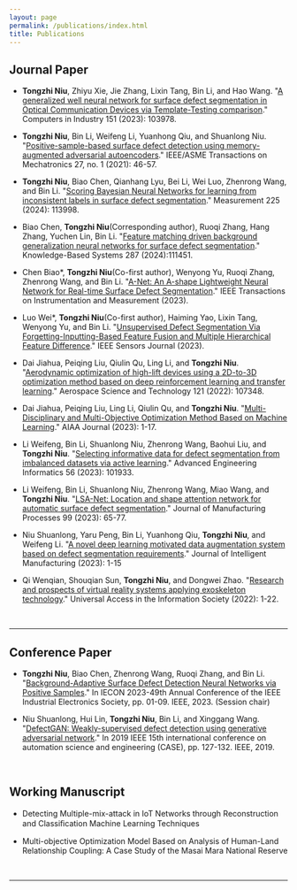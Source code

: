 ```yaml
---
layout: page
permalink: /publications/index.html
title: Publications
---
```


## Journal Paper

- **Tongzhi Niu**, Zhiyu Xie, Jie Zhang, Lixin Tang, Bin Li, and Hao Wang. "[A generalized well neural network for surface defect segmentation in Optical Communication Devices via Template-Testing comparison](https://ntongzhi.github.io/publication/GWNet.pdf)." Computers in Industry 151 (2023): 103978.
- **Tongzhi Niu**, Bin Li, Weifeng Li, Yuanhong Qiu, and Shuanlong Niu. "[Positive-sample-based surface defect detection using memory-augmented adversarial autoencoders](https://ntongzhi.github.io/publication/MAAA.pdf)." IEEE/ASME Transactions on Mechatronics 27, no. 1 (2021): 46-57.
- **Tongzhi Niu**, Biao Chen, Qianhang Lyu, Bei Li, Wei Luo, Zhenrong Wang, and Bin Li. "[Scoring Bayesian Neural Networks for learning from inconsistent labels in surface defect segmentation](https://ntongzhi.github.io/publication/ScoringBNN.pdf)." Measurement 225 (2024): 113998.
- Biao Chen, **Tongzhi Niu**(Corresponding author), Ruoqi Zhang, Hang Zhang, Yuchen Lin, Bin Li. "[Feature matching driven background generalization neural networks for surface defect segmentation](https://ntongzhi.github.io/publication/BGNet.pdf)." Knowledge-Based Systems 287 (2024):111451.
- Chen Biao*, **Tongzhi Niu**(Co-first author), Wenyong Yu, Ruoqi Zhang, Zhenrong Wang, and Bin Li. "[A-Net: An A-shape Lightweight Neural Network for Real-time Surface Defect Segmentation](https://ntongzhi.github.io/publication/ANet.pdf)." IEEE Transactions on Instrumentation and Measurement (2023).
- Luo Wei*, **Tongzhi Niu**(Co-first author), Haiming Yao, Lixin Tang, Wenyong Yu, and Bin Li. "[Unsupervised Defect Segmentation Via Forgetting-Inputting-Based Feature Fusion and Multiple Hierarchical Feature Difference](https://ntongzhi.github.io/publication/FIMNet.pdf)." IEEE Sensors Journal (2023).
- Dai Jiahua, Peiqing Liu, Qiulin Qu, Ling Li, and **Tongzhi Niu**. "[Aerodynamic optimization of high-lift devices using a 2D-to-3D optimization method based on deep reinforcement learning and transfer learning](https://ntongzhi.github.io/publication/DRLTL.pdf)." Aerospace Science and Technology 121 (2022): 107348.
- Dai Jiahua, Peiqing Liu, Ling Li, Qiulin Qu, and **Tongzhi Niu**. "[Multi-Disciplinary and Multi-Objective Optimization Method Based on Machine Learning](https://ntongzhi.github.io/publication/MDMO.pdf)." AIAA Journal (2023): 1-17.
- Li Weifeng, Bin Li, Shuanlong Niu, Zhenrong Wang, Baohui Liu, and **Tongzhi Niu**. "[Selecting informative data for defect segmentation from imbalanced datasets via active learning](https://ntongzhi.github.io/publication/Select.pdf)." Advanced Engineering Informatics 56 (2023): 101933.
- Li Weifeng, Bin Li, Shuanlong Niu, Zhenrong Wang, Miao Wang, and **Tongzhi Niu**. "[LSA-Net: Location and shape attention network for automatic surface defect segmentation](https://ntongzhi.github.io/publication/LSANet.pdf)." Journal of Manufacturing Processes 99 (2023): 65-77.
- Niu Shuanlong, Yaru Peng, Bin Li, Yuanhong Qiu, **Tongzhi Niu**, and Weifeng Li. "[A novel deep learning motivated data augmentation system based on defect segmentation requirements](https://ntongzhi.github.io/publication/DASR.pdf)." Journal of Intelligent Manufacturing (2023): 1-15
- Qi Wenqian, Shouqian Sun, **Tongzhi Niu**, and Dongwei Zhao. "[Research and prospects of virtual reality systems applying exoskeleton technology](https://ntongzhi.github.io/publication/VRSET.pdf)." Universal Access in the Information Society (2022): 1-22.

  <br>

---


## Conference Paper

- **Tongzhi Niu**, Biao Chen, Zhenrong Wang, Ruoqi Zhang, and Bin Li. "[Background-Adaptive Surface Defect Detection Neural Networks via Positive Samples](https://ntongzhi.github.io/publication/BANet.pdf)." In IECON 2023-49th Annual Conference of the IEEE Industrial Electronics Society, pp. 01-09. IEEE, 2023. (Session chair)
- Niu Shuanlong, Hui Lin, **Tongzhi Niu**, Bin Li, and Xinggang Wang. "[DefectGAN: Weakly-supervised defect detection using generative adversarial network](https://ntongzhi.github.io/publication/DefectGAN.pdf)." In 2019 IEEE 15th international conference on automation science and engineering (CASE), pp. 127-132. IEEE, 2019.

  <br>

## Working Manuscript

- Detecting Multiple-mix-attack in IoT Networks through Reconstruction and Classiﬁcation Machine Learning Techniques<br>

- Multi-objective Optimization Model Based on Analysis of Human-Land Relationship Coupling: A Case Study of the Masai Mara National Reserve<br>

  <br>

---


